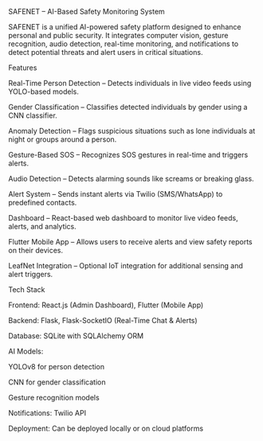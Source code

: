 SAFENET – AI-Based Safety Monitoring System

SAFENET is a unified AI-powered safety platform designed to enhance personal and public security. It integrates computer vision, gesture recognition, audio detection, real-time monitoring, and notifications to detect potential threats and alert users in critical situations.

Features

Real-Time Person Detection – Detects individuals in live video feeds using YOLO-based models.

Gender Classification – Classifies detected individuals by gender using a CNN classifier.

Anomaly Detection – Flags suspicious situations such as lone individuals at night or groups around a person.

Gesture-Based SOS – Recognizes SOS gestures in real-time and triggers alerts.

Audio Detection – Detects alarming sounds like screams or breaking glass.

Alert System – Sends instant alerts via Twilio (SMS/WhatsApp) to predefined contacts.

Dashboard – React-based web dashboard to monitor live video feeds, alerts, and analytics.

Flutter Mobile App – Allows users to receive alerts and view safety reports on their devices.

LeafNet Integration – Optional IoT integration for additional sensing and alert triggers.

Tech Stack

Frontend: React.js (Admin Dashboard), Flutter (Mobile App)

Backend: Flask, Flask-SocketIO (Real-Time Chat & Alerts)

Database: SQLite with SQLAlchemy ORM

AI Models:

YOLOv8 for person detection

CNN for gender classification

Gesture recognition models

Notifications: Twilio API

Deployment: Can be deployed locally or on cloud platforms
